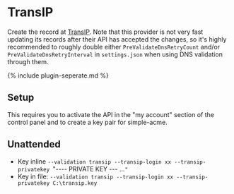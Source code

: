---
---
# TransIP 
Create the record at [TransIP](https://www.transip.nl/). Note that this provider is not very 
fast updating its records after their API has accepted the changes, so it's highly recommended 
to roughly double either `PreValidateDnsRetryCount` and/or `PreValidateDnsRetryInterval` in 
`settings.json` when using DNS validation through them.

{% include plugin-seperate.md %}

## Setup
This requires you to activate the API in the "my account" section of the control panel and to create a key pair for simple-acme.

## Unattended 
- Key inline
`‑‑validation transip --transip-login xx --transip-privatekey `"---- PRIVATE KEY --- ...`"`
- Key in file:
`‑‑validation transip --transip-login xx --transip-privatekey C:\transip.key`